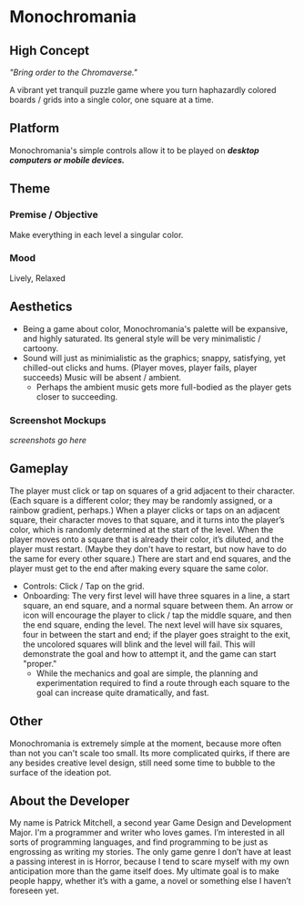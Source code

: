 # Monochromania
## High Concept
*"Bring order to the Chromaverse."*

A vibrant yet tranquil puzzle game where you turn haphazardly colored boards / grids into a single color, one square at a time.

## Platform
Monochromania's simple controls allow it to be played on **_desktop computers or mobile devices._**

## Theme
### Premise / Objective
Make everything in each level a singular color.
### Mood
Lively, Relaxed

## Aesthetics
- Being a game about color, Monochromania's palette will be expansive, and highly saturated. Its general style will be very minimalistic / cartoony.
- Sound will just as minimialistic as the graphics; snappy, satisfying, yet chilled-out clicks and hums. (Player moves, player fails, player succeeds) Music will be absent / ambient.
  - Perhaps the ambient music gets more full-bodied as the player gets closer to succeeding.
### Screenshot Mockups
*screenshots go here*
 
 ## Gameplay
The player must click or tap on squares of a grid adjacent to their character. (Each square is a different color; they may be randomly assigned, or a rainbow gradient, perhaps.) When a player clicks or taps on an adjacent square, their character moves to that square, and it turns into the player’s color, which is randomly determined at the start of the level. When the player moves onto a square that is already their color, it’s diluted, and the player must restart. (Maybe they don't have to restart, but now have to do the same for every other square.) There are start and end squares, and the player must get to the end after making every square the same color.

- Controls: Click / Tap on the grid.
- Onboarding: The very first level will have three squares in a line, a start square, an end square, and a normal square between them. An arrow or icon will encourage the player to click / tap the middle square, and then the end square, ending the level. The next level will have six squares, four in between the start and end; if the player goes straight to the exit, the uncolored squares will blink and the level will fail. This will demonstrate the goal and how to attempt it, and the game can start "proper."
  - While the mechanics and goal are simple, the planning and experimentation required to find a route through each square to the goal can increase quite dramatically, and fast.

## Other
Monochromania is extremely simple at the moment, because more often than not you can't scale too small. Its more complicated quirks, if there are any besides creative level design, still need some time to bubble to the surface of the ideation pot.

## About the Developer
My name is Patrick Mitchell, a second year Game Design and Development Major. I'm a programmer and writer who loves games. I’m interested in all sorts of programming languages, and find programming to be just as engrossing as writing my stories. The only game genre I don’t have at least a passing interest in is Horror, because I tend to scare myself with my own anticipation more than the game itself does. My ultimate goal is to make people happy, whether it’s with a game, a novel or something else I haven’t foreseen yet.
